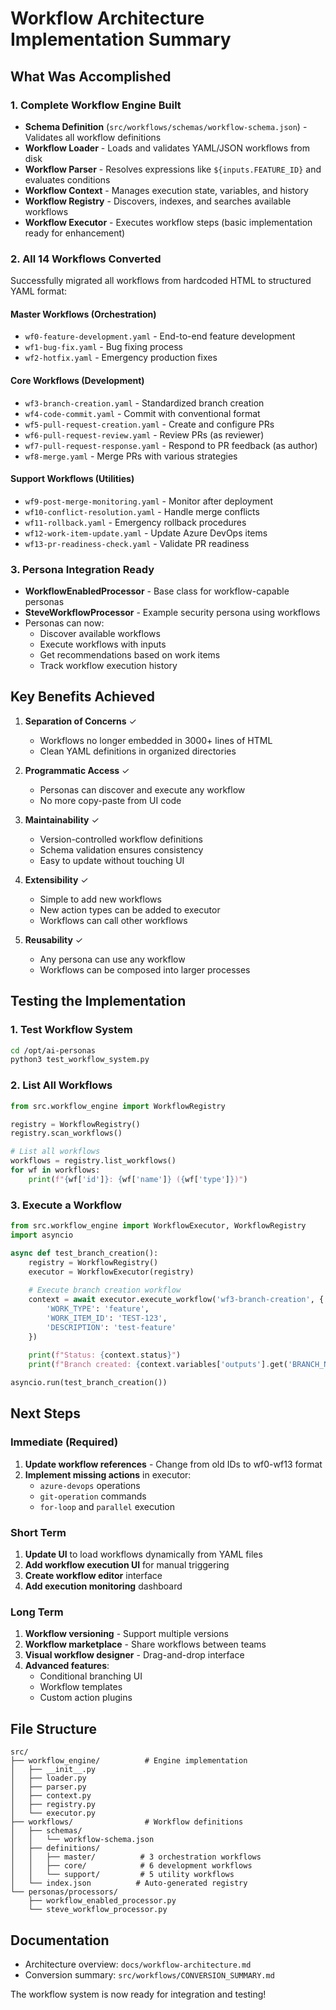 # Workflow Architecture Implementation Summary

## What Was Accomplished

### 1. Complete Workflow Engine Built
- **Schema Definition** (`src/workflows/schemas/workflow-schema.json`) - Validates all workflow definitions
- **Workflow Loader** - Loads and validates YAML/JSON workflows from disk
- **Workflow Parser** - Resolves expressions like `${inputs.FEATURE_ID}` and evaluates conditions
- **Workflow Context** - Manages execution state, variables, and history
- **Workflow Registry** - Discovers, indexes, and searches available workflows
- **Workflow Executor** - Executes workflow steps (basic implementation ready for enhancement)

### 2. All 14 Workflows Converted
Successfully migrated all workflows from hardcoded HTML to structured YAML format:

#### Master Workflows (Orchestration)
- `wf0-feature-development.yaml` - End-to-end feature development
- `wf1-bug-fix.yaml` - Bug fixing process
- `wf2-hotfix.yaml` - Emergency production fixes

#### Core Workflows (Development)
- `wf3-branch-creation.yaml` - Standardized branch creation
- `wf4-code-commit.yaml` - Commit with conventional format
- `wf5-pull-request-creation.yaml` - Create and configure PRs
- `wf6-pull-request-review.yaml` - Review PRs (as reviewer)
- `wf7-pull-request-response.yaml` - Respond to PR feedback (as author)
- `wf8-merge.yaml` - Merge PRs with various strategies

#### Support Workflows (Utilities)
- `wf9-post-merge-monitoring.yaml` - Monitor after deployment
- `wf10-conflict-resolution.yaml` - Handle merge conflicts
- `wf11-rollback.yaml` - Emergency rollback procedures
- `wf12-work-item-update.yaml` - Update Azure DevOps items
- `wf13-pr-readiness-check.yaml` - Validate PR readiness

### 3. Persona Integration Ready
- **WorkflowEnabledProcessor** - Base class for workflow-capable personas
- **SteveWorkflowProcessor** - Example security persona using workflows
- Personas can now:
  - Discover available workflows
  - Execute workflows with inputs
  - Get recommendations based on work items
  - Track workflow execution history

## Key Benefits Achieved

1. **Separation of Concerns** ✓
   - Workflows no longer embedded in 3000+ lines of HTML
   - Clean YAML definitions in organized directories

2. **Programmatic Access** ✓
   - Personas can discover and execute any workflow
   - No more copy-paste from UI code

3. **Maintainability** ✓
   - Version-controlled workflow definitions
   - Schema validation ensures consistency
   - Easy to update without touching UI

4. **Extensibility** ✓
   - Simple to add new workflows
   - New action types can be added to executor
   - Workflows can call other workflows

5. **Reusability** ✓
   - Any persona can use any workflow
   - Workflows can be composed into larger processes

## Testing the Implementation

### 1. Test Workflow System
```bash
cd /opt/ai-personas
python3 test_workflow_system.py
```

### 2. List All Workflows
```python
from src.workflow_engine import WorkflowRegistry

registry = WorkflowRegistry()
registry.scan_workflows()

# List all workflows
workflows = registry.list_workflows()
for wf in workflows:
    print(f"{wf['id']}: {wf['name']} ({wf['type']})")
```

### 3. Execute a Workflow
```python
from src.workflow_engine import WorkflowExecutor, WorkflowRegistry
import asyncio

async def test_branch_creation():
    registry = WorkflowRegistry()
    executor = WorkflowExecutor(registry)
    
    # Execute branch creation workflow
    context = await executor.execute_workflow('wf3-branch-creation', {
        'WORK_TYPE': 'feature',
        'WORK_ITEM_ID': 'TEST-123',
        'DESCRIPTION': 'test-feature'
    })
    
    print(f"Status: {context.status}")
    print(f"Branch created: {context.variables['outputs'].get('BRANCH_NAME')}")

asyncio.run(test_branch_creation())
```

## Next Steps

### Immediate (Required)
1. **Update workflow references** - Change from old IDs to wf0-wf13 format
2. **Implement missing actions** in executor:
   - `azure-devops` operations
   - `git-operation` commands
   - `for-loop` and `parallel` execution

### Short Term
1. **Update UI** to load workflows dynamically from YAML files
2. **Add workflow execution UI** for manual triggering
3. **Create workflow editor** interface
4. **Add execution monitoring** dashboard

### Long Term
1. **Workflow versioning** - Support multiple versions
2. **Workflow marketplace** - Share workflows between teams
3. **Visual workflow designer** - Drag-and-drop interface
4. **Advanced features**:
   - Conditional branching UI
   - Workflow templates
   - Custom action plugins

## File Structure
```
src/
├── workflow_engine/          # Engine implementation
│   ├── __init__.py
│   ├── loader.py
│   ├── parser.py
│   ├── context.py
│   ├── registry.py
│   └── executor.py
├── workflows/                # Workflow definitions
│   ├── schemas/
│   │   └── workflow-schema.json
│   ├── definitions/
│   │   ├── master/          # 3 orchestration workflows
│   │   ├── core/            # 6 development workflows
│   │   └── support/         # 5 utility workflows
│   └── index.json          # Auto-generated registry
└── personas/processors/
    ├── workflow_enabled_processor.py
    └── steve_workflow_processor.py
```

## Documentation
- Architecture overview: `docs/workflow-architecture.md`
- Conversion summary: `src/workflows/CONVERSION_SUMMARY.md`

The workflow system is now ready for integration and testing!